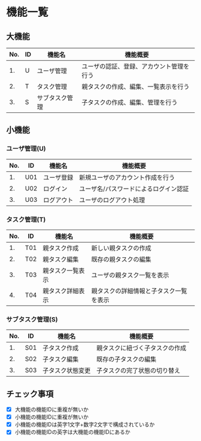 # 機能一覧

## 大機能
| No. | ID | 機能名 | 機能概要 |
| -- | -- | -- | -- |
| 1. | U | ユーザ管理 | ユーザの認証、登録、アカウント管理を行う |
| 2. | T | タスク管理 | 親タスクの作成、編集、一覧表示を行う |
| 3. | S | サブタスク管理 | 子タスクの作成、編集、管理を行う |

## 小機能

### ユーザ管理(U)
| No. | ID | 機能名 | 機能概要 |
| -- | -- | -- | -- |
| 1. | U01 | ユーザ登録 | 新規ユーザのアカウント作成を行う |
| 2. | U02 | ログイン | ユーザ名/パスワードによるログイン認証 |
| 3. | U03 | ログアウト | ユーザのログアウト処理 |

### タスク管理(T)
| No. | ID | 機能名 | 機能概要 |
| -- | -- | -- | -- |
| 1. | T01 | 親タスク作成 | 新しい親タスクの作成 |
| 2. | T02 | 親タスク編集 | 既存の親タスクの編集 |
| 3. | T03 | 親タスク一覧表示 | ユーザの親タスク一覧を表示 |
| 4. | T04 | 親タスク詳細表示 | 親タスクの詳細情報と子タスク一覧を表示 |

### サブタスク管理(S)
| No. | ID | 機能名 | 機能概要 |
| -- | -- | -- | -- |
| 1. | S01 | 子タスク作成 | 親タスクに紐づく子タスクの作成 |
| 2. | S02 | 子タスク編集 | 既存の子タスクの編集 |
| 3. | S03 | 子タスク状態変更 | 子タスクの完了状態の切り替え |

## チェック事項
- [x] 大機能の機能IDに重複が無いか
- [x] 小機能の機能IDに重複が無いか
- [x] 小機能の機能IDは英字1文字+数字2文字で構成されているか
- [x] 小機能の機能IDの英字は大機能の機能IDにあるか